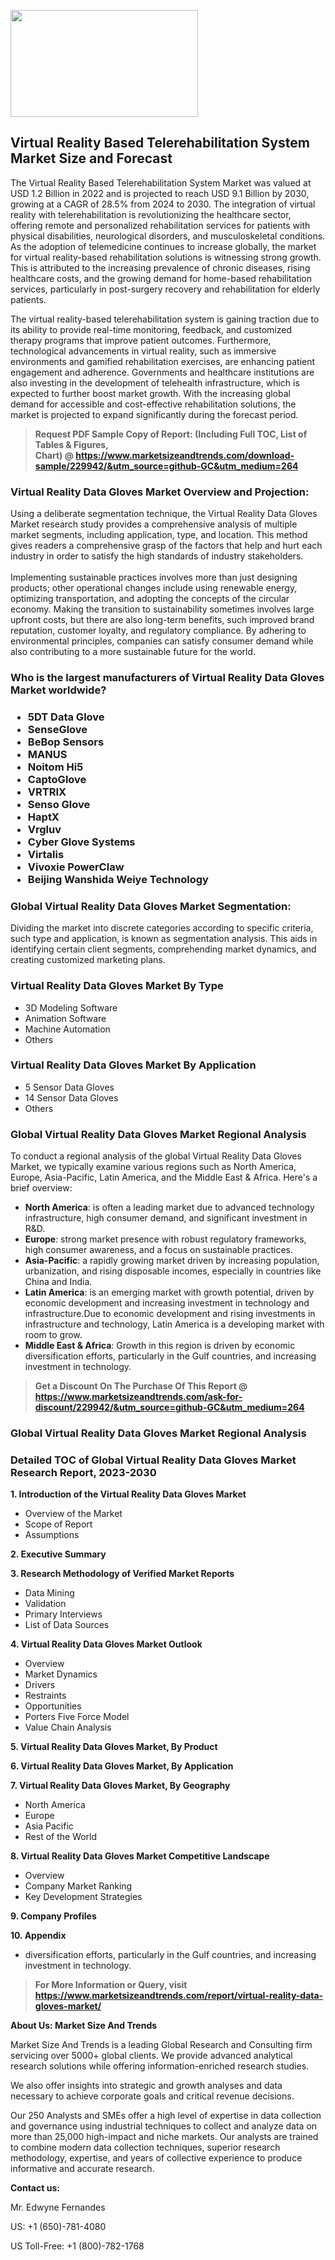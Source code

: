 <p><img class="alignnone size-medium wp-image-20088" src="https://ffe5etoiles.com/wp-content/uploads/2024/12/MST1-300x171.png" alt="" width="300" height="171" /></p><h2>Virtual Reality Based Telerehabilitation System Market Size and Forecast</h2><p>The Virtual Reality Based Telerehabilitation System Market was valued at USD 1.2 Billion in 2022 and is projected to reach USD 9.1 Billion by 2030, growing at a CAGR of 28.5% from 2024 to 2030. The integration of virtual reality with telerehabilitation is revolutionizing the healthcare sector, offering remote and personalized rehabilitation services for patients with physical disabilities, neurological disorders, and musculoskeletal conditions. As the adoption of telemedicine continues to increase globally, the market for virtual reality-based rehabilitation solutions is witnessing strong growth. This is attributed to the increasing prevalence of chronic diseases, rising healthcare costs, and the growing demand for home-based rehabilitation services, particularly in post-surgery recovery and rehabilitation for elderly patients.</p><p>The virtual reality-based telerehabilitation system is gaining traction due to its ability to provide real-time monitoring, feedback, and customized therapy programs that improve patient outcomes. Furthermore, technological advancements in virtual reality, such as immersive environments and gamified rehabilitation exercises, are enhancing patient engagement and adherence. Governments and healthcare institutions are also investing in the development of telehealth infrastructure, which is expected to further boost market growth. With the increasing global demand for accessible and cost-effective rehabilitation solutions, the market is projected to expand significantly during the forecast period.</p></p><blockquote id="" class=""><strong>Request PDF Sample Copy of Report: (Including Full TOC, List of Tables &amp; Figures, Chart)&nbsp;@&nbsp;<strong><a href="https://www.marketsizeandtrends.com/download-sample/229942/&utm_source=github-GC&utm_medium=264" target="_blank">https://www.marketsizeandtrends.com/download-sample/229942/&utm_source=github-GC&utm_medium=264</a></strong></strong></blockquote><h3 id="" class="">Virtual Reality Data Gloves Market&nbsp;Overview and Projection:</h3><p id="" class="">Using a deliberate segmentation technique, the Virtual Reality Data Gloves Market research study provides a comprehensive analysis of multiple market segments, including application, type, and location. This method gives readers a comprehensive grasp of the factors that help and hurt each industry in order to satisfy the high standards of industry stakeholders. <br /> <br />Implementing sustainable practices involves more than just designing products; other operational changes include using renewable energy, optimizing transportation, and adopting the concepts of the circular economy. Making the transition to sustainability sometimes involves large upfront costs, but there are also long-term benefits, such improved brand reputation, customer loyalty, and regulatory compliance. By adhering to environmental principles, companies can satisfy consumer demand while also contributing to a more sustainable future for the world.</p><h3 id="" class="">Who is the largest manufacturers of&nbsp;Virtual Reality Data Gloves Market worldwide?</h3><h3 class=""><p><ul><li>5DT Data Glove </li><li> SenseGlove </li><li> BeBop Sensors </li><li> MANUS </li><li> Noitom Hi5 </li><li> CaptoGlove </li><li> VRTRIX </li><li> Senso Glove </li><li> HaptX </li><li> Vrgluv </li><li> Cyber Glove Systems </li><li> Virtalis </li><li> Vivoxie PowerClaw </li><li> Beijing Wanshida Weiye Technology</li></ul></p></h3><h3 id="" class="">Global&nbsp;Virtual Reality Data Gloves Market Segmentation:</h3><p id="" class="">Dividing the market into discrete categories according to specific criteria, such type and application, is known as segmentation analysis. This aids in identifying certain client segments, comprehending market dynamics, and creating customized marketing plans.</p><h3 id="" class="">Virtual Reality Data Gloves Market&nbsp;By Type</h3><p><p><ul><li>3D Modeling Software</li><li> Animation Software</li><li> Machine Automation</li><li> Others</p></li></ul></p></p><h3 id="" class="">Virtual Reality Data Gloves Market&nbsp;By Application</h3><p class=""><p><ul><li>5 Sensor Data Gloves</li><li> 14 Sensor Data Gloves</li><li> Others</li></ul></p></p><h3 id="" class="">Global Virtual Reality Data Gloves Market Regional Analysis</h3><p id="" class="">To conduct a regional analysis of the global Virtual Reality Data Gloves Market, we typically examine various regions such as North America, Europe, Asia-Pacific, Latin America, and the Middle East &amp; Africa. Here's a brief overview:</p><ul><li><strong>North America</strong>: is often a leading market due to advanced technology infrastructure, high consumer demand, and significant investment in R&amp;D.</li><li><strong>Europe</strong>: strong market presence with robust regulatory frameworks, high consumer awareness, and a focus on sustainable practices.</li><li><strong>Asia-Pacific</strong>: a rapidly growing market driven by increasing population, urbanization, and rising disposable incomes, especially in countries like China and India.</li><li><strong>Latin America</strong>: is an emerging market with growth potential, driven by economic development and increasing investment in technology and infrastructure.Due to economic development and rising investments in infrastructure and technology, Latin America is a developing market with room to grow.</li><li><strong>Middle East &amp; Africa</strong>: Growth in this region is driven by economic diversification efforts, particularly in the Gulf countries, and increasing investment in technology.</li></ul><blockquote id="" class=""><strong>Get a Discount On The Purchase Of This Report @ <strong><a href="https://www.marketsizeandtrends.com/ask-for-discount/229942/&utm_source=github-GC&utm_medium=264" target="_blank">https://www.marketsizeandtrends.com/ask-for-discount/229942/&utm_source=github-GC&utm_medium=264</a></strong></strong></blockquote><h3 id="" class="">Global Virtual Reality Data Gloves Market Regional Analysis</h3><h3 id="" class="">Detailed TOC of Global Virtual Reality Data Gloves Market Research Report, 2023-2030</h3><p id="" class=""><strong>1. Introduction of the Virtual Reality Data Gloves Market</strong></p><ul><li>Overview of the Market</li><li>Scope of Report</li><li>Assumptions</li></ul><p id="" class=""><strong>2. Executive Summary</strong></p><p id="" class=""><strong>3. Research Methodology of Verified Market Reports</strong></p><ul><li>Data Mining</li><li>Validation</li><li>Primary Interviews</li><li>List of Data Sources</li></ul><p id="" class=""><strong>4. Virtual Reality Data Gloves Market Outlook</strong></p><ul><li>Overview</li><li>Market Dynamics</li><li>Drivers</li><li>Restraints</li><li>Opportunities</li><li>Porters Five Force Model</li><li>Value Chain Analysis</li></ul><p id="" class=""><strong>5. Virtual Reality Data Gloves Market, By Product</strong></p><p id="" class=""><strong>6. Virtual Reality Data Gloves Market, By Application</strong></p><p id="" class=""><strong>7. Virtual Reality Data Gloves Market, By Geography</strong></p><ul><li>North America</li><li>Europe</li><li>Asia Pacific</li><li>Rest of the World</li></ul><p id="" class=""><strong>8. Virtual Reality Data Gloves Market Competitive Landscape</strong></p><ul><li>Overview</li><li>Company Market Ranking</li><li>Key Development Strategies</li></ul><p id="" class=""><strong>9. Company Profiles</strong></p><p id="" class=""><strong>10. Appendix</strong></p><ul><li>diversification efforts, particularly in the Gulf countries, and increasing investment in technology.</li></ul><blockquote id="" class=""><strong>For More Information or Query, visit <strong><strong><a href="https://www.marketsizeandtrends.com/report/virtual-reality-data-gloves-market/" target="_blank">https://www.marketsizeandtrends.com/report/virtual-reality-data-gloves-market/</a></strong></strong></strong></blockquote><p id="" class=""><strong>About Us: Market Size And Trends</strong></p><p id="" class="">Market Size And Trends is a leading Global Research and Consulting firm servicing over 5000+ global clients. We provide advanced analytical research solutions while offering information-enriched research studies.</p><p id="" class="">We also offer insights into strategic and growth analyses and data necessary to achieve corporate goals and critical revenue decisions.</p><p id="" class="">Our 250 Analysts and SMEs offer a high level of expertise in data collection and governance using industrial techniques to collect and analyze data on more than 25,000 high-impact and niche markets. Our analysts are trained to combine modern data collection techniques, superior research methodology, expertise, and years of collective experience to produce informative and accurate research.</p><p id="" class=""><strong>Contact us:</strong></p><p id="" class="">Mr. Edwyne Fernandes</p><p id="" class="">US: +1 (650)-781-4080</p><p id="" class="">US Toll-Free: +1 (800)-782-1768</p>
